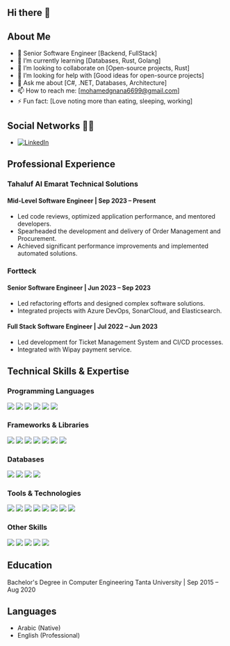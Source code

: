 ## Hi there 👋

## About Me

- 💼 Senior Software Engineer [Backend, FullStack]
- 🌱 I’m currently learning [Databases, Rust, Golang]
- 👯 I’m looking to collaborate on [Open-source projects, Rust]
- 🤔 I’m looking for help with [Good ideas for open-source projects]
- 💬 Ask me about [C#, .NET, Databases, Architecture]
- 📫 How to reach me: [mohamedgnana6699@gmail.com]
- ⚡ Fun fact: [Love noting more than eating, sleeping, working]

## Social Networks 👨‍🦲

- [![LinkedIn](https://img.shields.io/badge/-LinkedIn-0A66C2?style=flat&logo=linkedin&link=https://www.linkedin.com/in/mohamedgnana/)](https://www.linkedin.com/in/mohamedgnana/) 

## Professional Experience

### Tahaluf Al Emarat Technical Solutions
#### Mid-Level Software Engineer | Sep 2023 – Present

- Led code reviews, optimized application performance, and mentored developers.
- Spearheaded the development and delivery of Order Management and Procurement.
- Achieved significant performance improvements and implemented automated solutions.

### Fortteck
#### Senior Software Engineer | Jun 2023 – Sep 2023
- Led refactoring efforts and designed complex software solutions.
- Integrated projects with Azure DevOps, SonarCloud, and Elasticsearch.
#### Full Stack Software Engineer | Jul 2022 – Jun 2023
- Led development for Ticket Management System and CI/CD processes.
- Integrated with Wipay payment service.

## Technical Skills & Expertise

### Programming Languages
[![](https://img.shields.io/badge/C%23-239120?style=for-the-badge&logo=c-sharp&logoColor=white)](https://github.com/Mohamed-Gnana)
[![](https://img.shields.io/badge/JavaScript-323330?style=for-the-badge&logo=javascript&logoColor=F7DF1E)](https://github.com/Mohamed-Gnana)
[![](https://img.shields.io/badge/TypeScript-007ACC?style=for-the-badge&logo=typescript&logoColor=white)](https://github.com/Mohamed-Gnana)
[![](https://img.shields.io/badge/Python-3776AB?style=for-the-badge&logo=python&logoColor=white)](https://github.com/Mohamed-Gnana)
[![](https://img.shields.io/badge/PHP-777BB4?style=for-the-badge&logo=php&logoColor=white)](https://github.com/Mohamed-Gnana)
[![](https://img.shields.io/badge/Golang-00ADD8?style=for-the-badge&logo=go&logoColor=white)](https://github.com/Mohamed-Gnana)

### Frameworks & Libraries
[![](https://img.shields.io/badge/.NET_Core-512BD4?style=for-the-badge&logo=.net&logoColor=white)](https://github.com/Mohamed-Gnana)
[![](https://img.shields.io/badge/ASP.NET-512BD4?style=for-the-badge&logo=.net&logoColor=white)](https://github.com/Mohamed-Gnana)
[![](https://img.shields.io/badge/Entity_Framework-512BD4?style=for-the-badge&logo=.net&logoColor=white)](https://github.com/Mohamed-Gnana)
[![](https://img.shields.io/badge/Node.js-339933?style=for-the-badge&logo=node.js&logoColor=white)](https://github.com/Mohamed-Gnana)
[![](https://img.shields.io/badge/Angular-DD0031?style=for-the-badge&logo=angular&logoColor=white)](https://github.com/Mohamed-Gnana)
[![](https://img.shields.io/badge/React-61DAFB?style=for-the-badge&logo=react&logoColor=white)](https://github.com/Mohamed-Gnana)
[![](https://img.shields.io/badge/Flask-000000?style=for-the-badge&logo=flask&logoColor=white)](https://github.com/Mohamed-Gnana)

### Databases
[![](https://img.shields.io/badge/SQL_Server-CC2927?style=for-the-badge&logo=microsoft-sql-server&logoColor=white)](https://github.com/Mohamed-Gnana)
[![](https://img.shields.io/badge/PostgreSQL-316192?style=for-the-badge&logo=postgresql&logoColor=white)](https://github.com/Mohamed-Gnana)
[![](https://img.shields.io/badge/MongoDB-4EA94B?style=for-the-badge&logo=mongodb&logoColor=white)](https://github.com/Mohamed-Gnana)
[![](https://img.shields.io/badge/Redis-DC382D?style=for-the-badge&logo=redis&logoColor=white)](https://github.com/Mohamed-Gnana)

### Tools & Technologies
[![](https://img.shields.io/badge/REST_API-5C2D91?style=for-the-badge)](https://github.com/Mohamed-Gnana)
[![](https://img.shields.io/badge/gRPC-000000?style=for-the-badge&logo=grpc&logoColor=white)](https://github.com/Mohamed-Gnana)
[![](https://img.shields.io/badge/Design_Patterns-FFA500?style=for-the-badge)](https://github.com/Mohamed-Gnana)
[![](https://img.shields.io/badge/Unit_Testing-00BFFF?style=for-the-badge)](https://github.com/Mohamed-Gnana)
[![](https://img.shields.io/badge/Git-F05032?style=for-the-badge&logo=git&logoColor=white)](https://github.com/Mohamed-Gnana)
[![](https://img.shields.io/badge/Azure-0089D6?style=for-the-badge&logo=microsoft-azure&logoColor=white)](https://github.com/Mohamed-Gnana)
[![](https://img.shields.io/badge/Docker-2496ED?style=for-the-badge&logo=docker&logoColor=white)](https://github.com/Mohamed-Gnana)
[![](https://img.shields.io/badge/RabbitMQ-FF6600?style=for-the-badge&logo=rabbitmq&logoColor=white)](https://github.com/Mohamed-Gnana)

### Other Skills
[![](https://img.shields.io/badge/Teaching-008000?style=for-the-badge)](https://github.com/Mohamed-Gnana)
[![](https://img.shields.io/badge/Mentoring-FFD700?style=for-the-badge)](https://github.com/Mohamed-Gnana)
[![](https://img.shields.io/badge/Analytical_Skills-FF6347?style=for-the-badge)](https://github.com/Mohamed-Gnana)
[![](https://img.shields.io/badge/Problem-solving_Skills-4682B4?style=for-the-badge)](https://github.com/Mohamed-Gnana)
[![](https://img.shields.io/badge/Communication-32CD32?style=for-the-badge)](https://github.com/Mohamed-Gnana)


## Education

Bachelor's Degree in Computer Engineering
Tanta University | Sep 2015 – Aug 2020

## Languages

- Arabic (Native)
- English (Professional)

